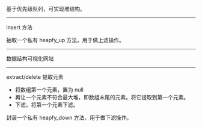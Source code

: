 基于优先级队列，可实现堆结构。

---

insert 方法

抽取一个私有 heapfy_up 方法，用于做上滤操作。

---

数据结构可视化网站

---

extract/delete 提取元素

- 将数组第一个元素，置为 null
- 再让一个元素不符合最大堆，即数组末尾的元素。将它提取到第一个元素。
- 下滤，将第一个元素下滤。

封装一个私有 heapfy_down 方法，用于做下滤操作。